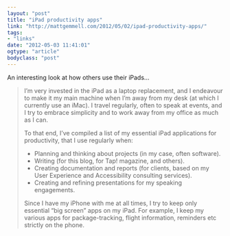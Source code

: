 ```yaml
---
layout: "post"
title: "iPad productivity apps"
link: "http://mattgemmell.com/2012/05/02/ipad-productivity-apps/"
tags: 
- "links"
date: "2012-05-03 11:41:01"
ogtype: "article"
bodyclass: "post"
---
```


An interesting look at how others use their iPads…

> I’m very invested in the iPad as a laptop replacement, and I endeavour to make it my main machine when I’m away from my desk (at which I currently use an iMac). I travel regularly, often to speak at events, and I try to embrace simplicity and to work away from my office as much as I can.
> 
> To that end, I’ve compiled a list of my essential iPad applications for productivity, that I use regularly when:
> 
> - Planning and thinking about projects (in my case, often software).
> - Writing (for this blog, for Tap! magazine, and others).
> - Creating documentation and reports (for clients, based on my User Experience and Accessibility consulting services).
> - Creating and refining presentations for my speaking engagements.
> 
> Since I have my iPhone with me at all times, I try to keep only essential “big screen” apps on my iPad. For example, I keep my various apps for package-tracking, flight information, reminders etc strictly on the phone.